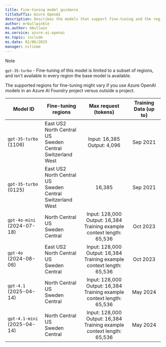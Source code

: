 ```yaml
---
title: Fine-tuning model guidance
titleSuffix: Azure OpenAI
description: Describes the models that support fine-tuning and the regions where fine-tuning is available.
author: mrbullwinkle 
ms.author: mbullwin 
ms.service: azure-ai-openai
ms.topic: include
ms.date: 02/06/2025
manager: nitinme
---
```


> [!NOTE]
> `gpt-35-turbo` - Fine-tuning of this model is limited to a subset of regions, and isn't available in every region the base model is available. 
>
> The supported regions for fine-tuning might vary if you use Azure OpenAI models in an Azure AI Foundry project versus outside a project.

|  Model ID  | Fine-tuning regions | Max request (tokens) | Training Data (up to) |
|  --- | --- | :---: | :---: |
| `gpt-35-turbo` (1106) | East US2 <br> North Central US <br> Sweden Central <br> Switzerland West | Input: 16,385<br> Output: 4,096 |  Sep 2021|
| `gpt-35-turbo` (0125)  | East US2 <br> North Central US <br> Sweden Central <br> Switzerland West | 16,385 | Sep 2021 |
| `gpt-4o-mini` (2024-07-18) | North Central US <br> Sweden Central | Input: 128,000 <br> Output: 16,384  <br> Training example context length: 65,536 | Oct 2023 |
| `gpt-4o` (2024-08-06) | East US2 <br> North Central US <br> Sweden Central | Input: 128,000 <br> Output: 16,384  <br> Training example context length: 65,536 | Oct 2023 |
| `gpt-4.1` (2025-04-14) | North Central US <br> Sweden Central | Input: 128,000 <br> Output: 16,384 <br> Training example context length: 65,536 | May 2024 |
| `gpt-4.1-mini` (2025-04-14) | North Central US <br> Sweden Central | Input: 128,000 <br> Output: 16,384 <br> Training example context length: 65,536 | May 2024 |
